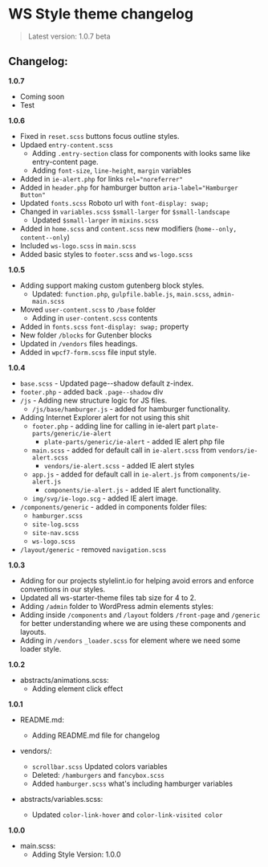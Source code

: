 # WS Style theme changelog

> Latest version: 1.0.7 beta

## Changelog:

**1.0.7**

- Coming soon
- Test

**1.0.6** 

- Fixed in `reset.scss` buttons focus outline styles.
- Updaed `entry-content.scss`
  - Adding `.entry-section` class for components with looks same like entry-content page.
  - Adding `font-size`, `line-height`, `margin` variables
- Added in `ie-alert.php` for links `rel="noreferrer"`
- Added in `header.php` for hamburger button `aria-label="Hamburger Button"`
- Updated `fonts.scss` Roboto url with `font-display: swap;`
- Changed in `variables.scss` `$small-larger` for `$small-landscape`
  - Updated `$small-larger` in `mixins.scss`
- Added in `home.scss` and `content.scss` new modifiers (`home--only, content--only`)
- Included `ws-logo.scss` in `main.scss`
- Added basic styles to `footer.scss` and `ws-logo.scss`

**1.0.5**

- Adding support making custom gutenberg block styles.
  - Updated: `function.php`, `gulpfile.bable.js`, `main.scss`, `admin-main.scss`
- Moved `user-content.scss` to `/base` folder
  - Adding in `user-content.scss` contents
- Added in `fonts.scss` `font-display: swap;` property
- New folder `/blocks` for Gutenber blocks
- Updated in `/vendors` files headings.
- Added in `wpcf7-form.scss` file input style.

**1.0.4**

- `base.scss` - Updated page--shadow default z-index.
- `footer.php` - added back `.page--shadow` div
- `/js` - Adding new structure logic for JS files.
  - `/js/base/hamburger.js` - added for hamburger functionality.
- Adding Internet Explorer alert for not using this shit
  - `footer.php` - adding line for calling in ie-alert part `plate-parts/generic/ie-alert`
    - `plate-parts/generic/ie-alert` - added IE alert php file
  - `main.scss` - added for default call in `ie-alert.scss` from `vendors/ie-alert.scss`
    - `vendors/ie-alert.scss` - added IE alert styles
  - `app.js` - added for default call in `ie-alert.js` from `components/ie-alert.js`
    - `components/ie-alert.js` - added IE alert functionality.
  - `img/svg/ie-logo.scg` - added IE alert image.
- `/components/generic` - added in components folder files:
  - `hamburger.scss`
  - `site-log.scss`
  - `site-nav.scss`
  - `ws-logo.scss`
- `/layout/generic` - removed `navigation.scss`

**1.0.3**

- Adding for our projects stylelint.io for helping avoid errors and enforce conventions in our styles.
- Updated all ws-starter-theme files tab size for 4 to 2.
- Adding `/admin` folder to WordPress admin elements styles:
- Adding inside `/components` and `/layout` folders `/front-page` and `/generic` for better understanding where we are using these components and layouts.
- Adding in `/vendors` `_loader.scss` for element where we need some loader style.

**1.0.2**

- abstracts/animations.scss:
  - Adding element click effect

**1.0.1**

- README.md:

  - Adding README.md file for changelog

- vendors/:

  - `scrollbar.scss` Updated colors variables
  - Deleted: `/hamburgers` and `fancybox.scss`
  - Added `hamburger.scss` what's including hamburger variables

- abstracts/variables.scss:
  - Updated `color-link-hover` and `color-link-visited color`

**1.0.0**

- main.scss:
  - Adding Style Version: 1.0.0
